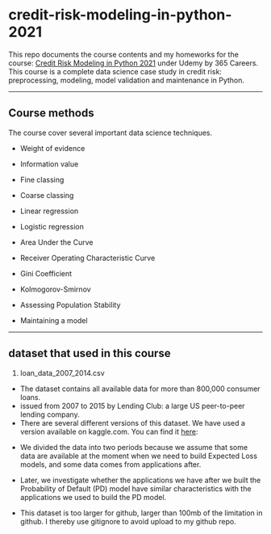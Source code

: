 # credit-risk-modeling-in-python-2021
This repo documents the course contents and my homeworks for the course: [Credit Risk Modeling in Python 2021][link] under Udemy by 365 Careers. This course is a complete data science case study in credit risk: preprocessing, modeling, model validation and maintenance in Python.

[link]: https://www.udemy.com/course/credit-risk-modeling-in-python/

---
## Course methods
The course cover several important data science techniques.

- Weight of evidence

- Information value

- Fine classing

- Coarse classing

- Linear regression

- Logistic regression

- Area Under the Curve

- Receiver Operating Characteristic Curve

- Gini Coefficient

- Kolmogorov-Smirnov

- Assessing Population Stability

- Maintaining a model

---

## dataset that used in this course
1. loan_data_2007_2014.csv 
- The dataset contains all available data for more than 800,000 consumer loans.
- issued from 2007 to 2015 by Lending Club: a large US peer-to-peer lending company. 
- There are several different versions of this dataset. We have used a version available on kaggle.com. You can find it [here][loan_data]: 

[loan_data]: https://www.kaggle.com/wendykan/lending-club-loan-data/version/1

- We divided the data into two periods because we assume that some data are available at the moment when we need to build Expected Loss models, and some data comes from applications after. 

- Later, we investigate whether the applications we have after we built the Probability of Default (PD) model have similar characteristics with the applications we used to build the PD model.

- This dataset is too larger for github, larger than 100mb of the limitation in github. I thereby use gitignore to avoid upload to my github repo.